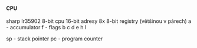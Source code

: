 #### CPU
sharp lr35902
8-bit cpu
16-bit adresy
8x 8-bit registry (většinou v párech)
a - accumulator
f - flags
b c
d e
h l

sp - stack pointer
pc - program counter